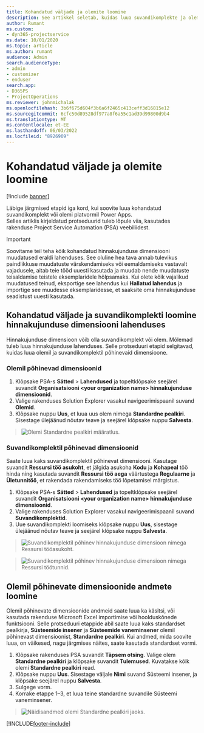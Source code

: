 ```yaml
---
title: Kohandatud väljade ja olemite loomine
description: See artikkel seletab, kuidas luua suvandikomplekte ja olemeid oma platvormi Power Apps lahenduses.
author: Rumant
ms.custom:
- dyn365-projectservice
ms.date: 10/01/2020
ms.topic: article
ms.author: rumant
audience: Admin
search.audienceType:
- admin
- customizer
- enduser
search.app:
- D365PS
- ProjectOperations
ms.reviewer: johnmichalak
ms.openlocfilehash: 3b6f675d604f3b6a6f2465c413ceff3d16815e12
ms.sourcegitcommit: 6cfc50d89528df977a8f6a55c1ad39d99800d9b4
ms.translationtype: MT
ms.contentlocale: et-EE
ms.lasthandoff: 06/03/2022
ms.locfileid: "8926909"
---
```

# <a name="create-custom-fields-and-entities"></a>Kohandatud väljade ja olemite loomine 

[!include [banner](../includes/psa-now-project-operations.md)]

Läbige järgmised etapid iga kord, kui soovite luua kohandatud suvandikomplekt või olemi platvormil Power Apps.  
Selles artiklis kirjeldatud protseduurid tuleb lõpule viia, kasutades rakenduse Project Service Automation (PSA) veebiliidest.

> [!IMPORTANT]
> Soovitame teil teha kõik kohandatud hinnakujunduse dimensiooni muudatused eraldi lahenduses. See oluline hea tava annab tulevikus paindlikkuse muudatuste värskendamiseks või eemaldamiseks vastavalt vajadusele, aitab teie tööd uuesti kasutada ja muudab nende muudatuste teisaldamise teistele eksemplaridele hõlpsamaks. Kui olete kõik vajalikud muudatused teinud, eksportige see lahendus kui **Hallatud lahendus** ja importige see muudesse eksemplaridesse, et saaksite oma hinnakujunduse seadistust uuesti kasutada.

  
## <a name="create-custom-fields-and-option-sets-in-the-pricing-dimension-solution"></a>Kohandatud väljade ja suvandikomplekti loomine hinnakujunduse dimensiooni lahenduses

Hinnakujunduse dimensioon võib olla suvandikomplekt või olem. Mõlemad tuleb luua hinnakujunduse lahenduses. Selle protseduuri etapid selgitavad, kuidas luua olemil ja suvandikomplektil põhinevaid dimensioone.

### <a name="entity-based-dimensions"></a>Olemil põhinevad dimensioonid

1. Klõpsake PSA-s **Sätted** > **Lahendused** ja topeltklõpsake seejärel suvandit **Organisatsiooni \<your organization name> hinnakujunduse dimensioonid**.
2. Valige rakenduses Solution Explorer vasakul navigeerimispaanil suvand **Olemid**.
3. Klõpsake nuppu **Uus**, et luua uus olem nimega **Standardne pealkiri**. Sisestage ülejäänud nõutav teave ja seejärel klõpsake nuppu **Salvesta**.

> ![Olemi Standardne pealkiri määratlus.](media/Standard-Title-entity-definition.png)


### <a name="option-set-based-dimensions"></a>Suvandikomplektil põhinevad dimensioonid 
Saate luua kaks suvandikomplektil põhinevat dimensiooni. Kasutage suvandit **Ressursi töö asukoht**, et jälgida asukoha **Kodu** ja **Kohapeal** töö hinda ning kasutada suvandit **Ressursi töö aega** väärtustega **Regulaarne** ja **Ületunnitöö**, et rakendada rakendamiseks töö lõpetamisel märgistus.


1. Klõpsake PSA-s **Sätted** > **Lahendused** ja topeltklõpsake seejärel suvandit **Organisatsiooni \<your organization name> hinnakujunduse dimensioonid**. 
2. Valige rakenduses Solution Explorer vasakul navigeerimispaanil suvand **Suvandikomplektid**. 
3. Uue suvandikomplekti loomiseks klõpsake nuppu **Uus**, sisestage ülejäänud nõutav teave ja seejärel klõpsake nuppu **Salvesta**.

> ![Suvandikomplektil põhinev hinnakujunduse dimensioon nimega Ressursi tööasukoht.](media/Option-set-PD-called-Resource-Work-Location.png)

> ![Suvandikomplektil põhinev hinnakujunduse dimensioon nimega Ressursi töötunnid.](media/Option-set-PD-called-Resource-Work-Hours.PNG)


## <a name="create-data-for-entity-based-dimensions"></a>Olemil põhinevate dimensioonide andmete loomine

Olemil põhinevate dimensioonide andmeid saate luua ka käsitsi, või kasutada rakenduse Microsoft Excel importimise või hoolduskõnede funktsiooni. Selle protseduuri etappide abil saate luua kaks standardset pealkirja, **Süsteemide insener** ja **Süsteemide vaneminsener** olemil põhinevast dimensioonist, **Standardne pealkiri**. Kui andmed, mida soovite luua, on väikesed, nagu järgmises näites, saate kasutada standardset vormi.

1. Klõpsake rakenduses PSA suvandit **Täpsem otsing**. Valige olem **Standardne pealkiri** ja klõpsake suvandit **Tulemused**. Kuvatakse kõik olemi **Standardne pealkiri** read.
2. Klõpsake nuppu **Uus**. Sisestage väljale **Nimi** suvand Süsteemi insener, ja klõpsake seejärel nuppu **Salvesta**.
3. Sulgege vorm. 
4. Korrake etappe 1–3, et luua teine standardne suvandile Süsteemi vaneminsener.

> ![Näidisandmed olemi Standardne pealkiri jaoks.](media/ST-data.png)




[!INCLUDE[footer-include](../includes/footer-banner.md)]

